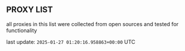 ## PROXY LIST

all proxies in this list were collected from open sources and tested for functionality

last update: `2025-01-27 01:20:16.958863+00:00` UTC